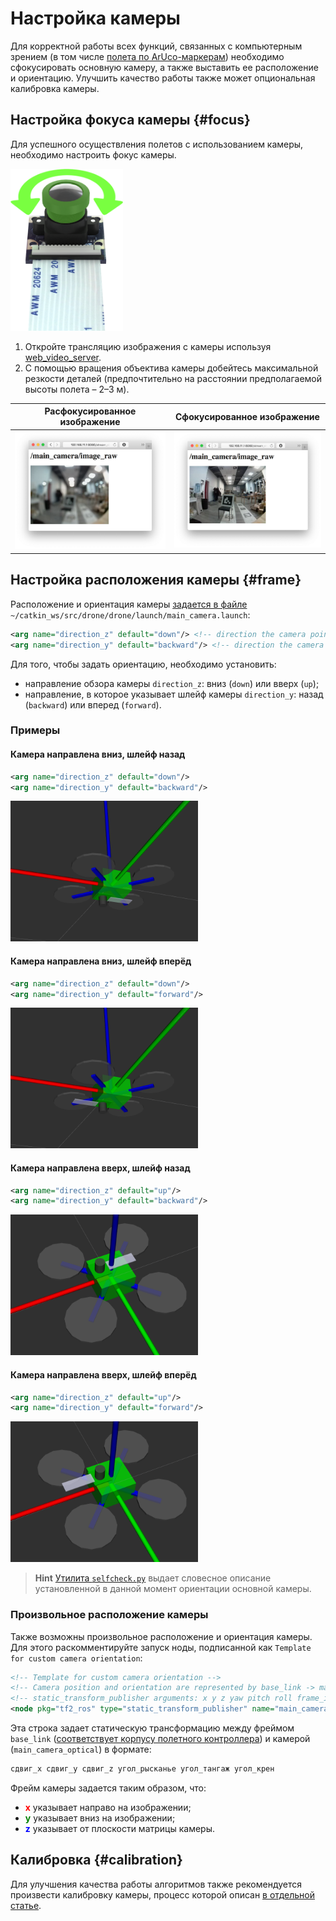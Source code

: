 # Настройка камеры

Для корректной работы всех функций, связанных с компьютерным зрением (в том числе [полета по ArUco-маркерам](aruco.md)) необходимо сфокусировать основную камеру, а также выставить ее расположение и ориентацию. Улучшить качество работы также может опциональная калибровка камеры.

## Настройка фокуса камеры {#focus}

Для успешного осуществления полетов с использованием камеры, необходимо настроить фокус камеры.

<img src="../assets/cam_setup.png" width=180 class="center zoom">

1. Откройте трансляцию изображения с камеры используя [web_video_server](web_video_server.md).
2. С помощью вращения объектива камеры добейтесь максимальной резкости деталей (предпочтительно на расстоянии предполагаемой высоты полета – 2–3 м).

|Расфокусированное изображение|Сфокусированное изображение|
|-|-|
|<img src="../assets/unfocused.png" width=300 class=zoom>|<img src="../assets/focused.png" width=300 class=zoom>|

## Настройка расположения камеры {#frame}

Расположение и ориентация камеры [задается в файле](cli.md#editing) `~/catkin_ws/src/drone/drone/launch/main_camera.launch`:

```xml
<arg name="direction_z" default="down"/> <!-- direction the camera points: down, up -->
<arg name="direction_y" default="backward"/> <!-- direction the camera cable points: backward, forward -->
```

Для того, чтобы задать ориентацию, необходимо установить:

* направление обзора камеры `direction_z`: вниз (`down`) или вверх (`up`);
* направление, в которое указывает шлейф камеры `direction_y`: назад (`backward`) или вперед (`forward`).

### Примеры

#### Камера направлена вниз, шлейф назад

```xml
<arg name="direction_z" default="down"/>
<arg name="direction_y" default="backward"/>
```

<img src="../assets/camera_option_1_rviz.png" width=300>

#### Камера направлена вниз, шлейф вперёд

```xml
<arg name="direction_z" default="down"/>
<arg name="direction_y" default="forward"/>
```

<img src="../assets/camera_option_2_rviz.png" width=300>

#### Камера направлена вверх, шлейф назад

```xml
<arg name="direction_z" default="up"/>
<arg name="direction_y" default="backward"/>
```

<img src="../assets/camera_option_3_rviz.png" width=300>

#### Камера направлена вверх, шлейф вперёд

```xml
<arg name="direction_z" default="up"/>
<arg name="direction_y" default="forward"/>
```

<img src="../assets/camera_option_4_rviz.png" width=300>

> **Hint** [Утилита `selfcheck.py`](selfcheck.md) выдает словесное описание установленной в данной момент ориентации основной камеры.

### Произвольное расположение камеры

Также возможны произвольное расположение и ориентация камеры. Для этого раскомментируйте запуск ноды, подписанной как `Template for custom camera orientation`:

```xml
<!-- Template for custom camera orientation -->
<!-- Camera position and orientation are represented by base_link -> main_camera_optical transform -->
<!-- static_transform_publisher arguments: x y z yaw pitch roll frame_id child_frame_id -->
<node pkg="tf2_ros" type="static_transform_publisher" name="main_camera_frame" args="0.05 0 -0.07 -1.5707963 0 3.1415926 base_link main_camera_optical"/>
```

Эта строка задает статическую трансформацию между фреймом `base_link` ([соответствует корпусу полетного контроллера](frames.md)) и камерой (`main_camera_optical`) в формате:

```txt
сдвиг_x сдвиг_y сдвиг_z угол_рысканье угол_тангаж угол_крен
```

Фрейм камеры задается таким образом, что:

* **<font color=red>x</font>** указывает направо на изображении;
* **<font color=green>y</font>** указывает вниз на изображении;
* **<font color=blue>z</font>** указывает от плоскости матрицы камеры.

## Калибровка {#calibration}

Для улучшения качества работы алгоритмов также рекомендуется произвести калибровку камеры, процесс которой описан [в отдельной статье](camera_calibration.md).
